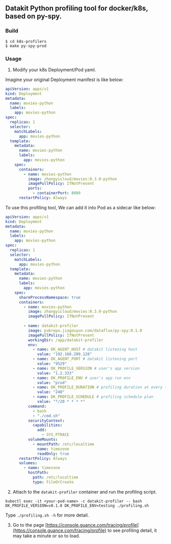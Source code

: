 ## Datakit Python profiling tool for docker/k8s, based on py-spy.

### Build

```shell
$ cd k8s-profilers
$ make py-spy-prod
```

### Usage

1. Modify your k8s Deployment/Pod yaml.

Imagine your original Deployment manifest is like below:
```yaml
apiVersion: apps/v1
kind: Deployment
metadata:
  name: movies-python
  labels:
    app: movies-python
spec:
  replicas: 1
  selector:
    matchLabels:
      app: movies-python
  template:
    metadata:
      name: movies-python
      labels:
        app: movies-python
    spec:
      containers:
        - name: movies-python
          image: zhangyicloud/movies:0.3.0-python
          imagePullPolicy: IfNotPresent
          ports:
            - containerPort: 8080
      restartPolicy: Always
```

To use this profiling tool, We can add it into Pod as a sidecar like below:
```yaml
apiVersion: apps/v1
kind: Deployment
metadata:
  name: movies-python
  labels:
    app: movies-python
spec:
  replicas: 1
  selector:
    matchLabels:
      app: movies-python
  template:
    metadata:
      name: movies-python
      labels:
        app: movies-python
    spec:
      shareProcessNamespace: true
      containers:
        - name: movies-python
          image: zhangyicloud/movies:0.3.0-python
          imagePullPolicy: IfNotPresent
          
        - name: datakit-profiler
          image: pubrepo.jiagouyun.com/dataflux/py-spy:0.1.0
          imagePullPolicy: IfNotPresent
          workingDir: /app/datakit-profiler
          env:
            - name: DK_AGENT_HOST # datakit listening host
              value: "192.168.209.128"
            - name: DK_AGENT_PORT # datakit listening port
              value: "9529"
            - name: DK_PROFILE_VERSION # user's app version 
              value: "1.2.333"
            - name: DK_PROFILE_ENV # user's app run env
              value: "prod"
            - name: DK_PROFILE_DURATION # profiling duration at every time
              value: "240"
            - name: DK_PROFILE_SCHEDULE # profiling schedule plan
              value: "*/20 * * * *"
          command:
            - bash
            - "./cmd.sh"
          securityContext:
            capabilities:
              add:
                - SYS_PTRACE
          volumeMounts:
            - mountPath: /etc/localtime
              name: timezone
              readOnly: true
      restartPolicy: Always
      volumes:
        - name: timezone
          hostPath:
            path: /etc/localtime
            type: FileOrCreate
```

2. Attach to the `datakit-profiler` container and run the profiling script.

```shell
kubectl exec -it <your-pod-name> -c datakit-profiler -- bash
DK_PROFILE_VERSION=v0.1.0 DK_PROFILE_ENV=testing ./profiling.sh
```

Type `./profiling.sh -h` for more detail.

3. Go to the page [https://console.guance.com/tracing/profile](https://console.guance.com/tracing/profile) to see profiling detail, it may take a minute or so to load.
